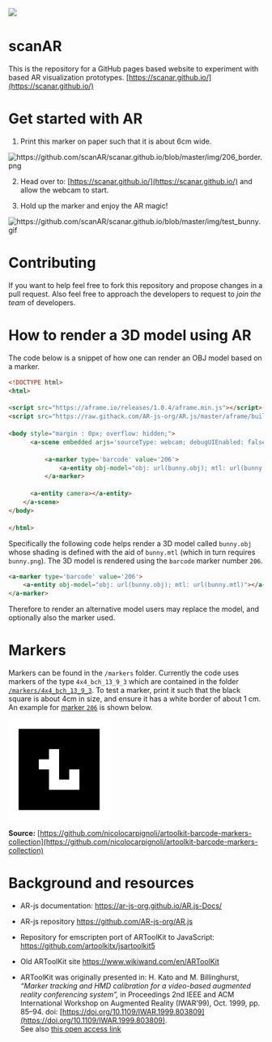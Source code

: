 ![](/img/scanAR.png)

# scanAR
This is the repository for a GitHub pages based website to experiment with based AR visualization prototypes.
[https://scanar.github.io/](https://scanar.github.io/)

# Get started with AR
1. Print this marker on paper such that it is about 6cm wide.
<img src="/markers/4x4_bch_13_9_3/206.png" alt="https://github.com/scanAR/scanar.github.io/blob/master/img/206_border.png" width="200">

2. Head over to: [https://scanar.github.io/](https://scanar.github.io/) and allow the webcam to start.
   
3. Hold up the marker and enjoy the AR magic!

<img src="/img/test_bunny.gif" alt="https://github.com/scanAR/scanar.github.io/blob/master/img/test_bunny.gif" width="200">

# Contributing
If you want to help feel free to fork this repository and propose changes in a pull request. Also feel free to approach the developers to request to _join the team_ of developers.

# How to render a 3D model using AR
The code below is a snippet of how one can render an OBJ model based on a marker.

```html
<!DOCTYPE html>
<html>

<script src="https://aframe.io/releases/1.0.4/aframe.min.js"></script>
<script src="https://raw.githack.com/AR-js-org/AR.js/master/aframe/build/aframe-ar.js"></script>

<body style="margin : 0px; overflow: hidden;">    
      <a-scene embedded arjs='sourceType: webcam; debugUIEnabled: false; detectionMode: mono_and_matrix; matrixCodeType: 4x4_BCH_13_9_3;'>

          <a-marker type='barcode' value='206'>
              <a-entity obj-model="obj: url(bunny.obj); mtl: url(bunny.mtl)"></a-entity>
          </a-marker>

      <a-entity camera></a-entity>
    </a-scene>
</body>

</html>

```

Specifically the following code helps render a 3D model called `bunny.obj` whose shading is defined with the aid of `bunny.mtl` (which in turn requires `bunny.png`). The 3D model is rendered using the `barcode` marker number `206`.

```html
<a-marker type='barcode' value='206'>
    <a-entity obj-model="obj: url(bunny.obj); mtl: url(bunny.mtl)"></a-entity>
</a-marker>
```

Therefore to render an alternative model users may replace the model, and optionally also the marker used.

# Markers
Markers can be found in the `/markers` folder. Currently the code uses markers of the type `4x4_bch_13_9_3` which are contained in the folder [`/markers/4x4_bch_13_9_3`](https://github.com/scanAR/scanar.github.io/blob/master/markers/4x4_bch_13_9_3). To test a marker, print it such that the black square is about 4cm in size, and ensure it has a white border of about 1 cm. An example for [marker `206`](https://github.com/scanAR/scanar.github.io/blob/master/markers/4x4_bch_13_9_3/206.png) is shown below. 

<img src="/img/206_border.png" alt="https://github.com/scanAR/scanar.github.io/blob/master/img/206_border.png" width="200">

**Source:** [https://github.com/nicolocarpignoli/artoolkit-barcode-markers-collection](https://github.com/nicolocarpignoli/artoolkit-barcode-markers-collection)


# Background and resources

* AR-js documentation: https://ar-js-org.github.io/AR.js-Docs/

* AR-js repository https://github.com/AR-js-org/AR.js

* Repository for emscripten port of ARToolKit to JavaScript: https://github.com/artoolkitx/jsartoolkit5

* Old ARToolKit site https://www.wikiwand.com/en/ARToolKit

* ARToolKit was originally presented in:
H. Kato and M. Billinghurst, *“Marker tracking and HMD calibration for a video-based augmented reality conferencing system”,* in Proceedings 2nd IEEE and ACM International Workshop on Augmented Reality (IWAR’99), Oct. 1999, pp. 85–94. doi: [https://doi.org/10.1109/IWAR.1999.803809](https://doi.org/10.1109/IWAR.1999.803809).     
See also [this open access link](http://www.hitl.washington.edu/artoolkit/Papers/IWAR99.kato.pdf)
